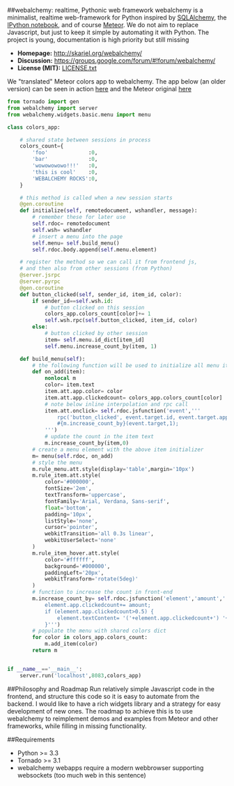 ##webalchemy: realtime, Pythonic web framework
webalchemy is a minimalist, realtime web-framework for Python inspired by [SQLAlchemy](http://www.sqlalchemy.org/), the [IPython notebook](http://ipython.org/), and of course [Meteor](http://www.meteor.com/). We do not aim to replace Javascript, but just to keep it simple by automating it with Python. The project is young, documentation is high priority but still missing

- **Homepage:** <http://skariel.org/webalchemy/>
- **Discussion:** <https://groups.google.com/forum/#!forum/webalchemy/>
- **License (MIT):** [LICENSE.txt](LICENSE.txt)

We "translated" Meteor colors app to webalchemy. The app below (an older version) can be seen in action [here](https://vimeo.com/73073766) and the Meteor original [here](http://www.meteor.com/screencast)
```python
from tornado import gen
from webalchemy import server
from webalchemy.widgets.basic.menu import menu

class colors_app:    

    # shared state between sessions in process
    colors_count={
        'foo'             :0,
        'bar'             :0,
        'wowowowowo!!!'   :0,
        'this is cool'    :0,
        'WEBALCHEMY ROCKS':0,
    }

    # this method is called when a new session starts
    @gen.coroutine
    def initialize(self, remotedocument, wshandler, message):
        # remember these for later use
        self.rdoc= remotedocument
        self.wsh= wshandler
        # insert a menu into the page
        self.menu= self.build_menu()
        self.rdoc.body.append(self.menu.element)

    # register the method so we can call it from frontend js,
    # and then also from other sessions (from Python)
    @server.jsrpc
    @server.pyrpc
    @gen.coroutine
    def button_clicked(self, sender_id, item_id, color):
        if sender_id==self.wsh.id:
            # button clicked on this session
            colors_app.colors_count[color]+= 1
            self.wsh.rpc(self.button_clicked, item_id, color)
        else:
            # button clicked by other session
            item= self.menu.id_dict[item_id]
            self.menu.increase_count_by(item, 1)

    def build_menu(self):
        # the following function will be used to initialize all menu items
        def on_add(item):
            nonlocal m
            color= item.text
            item.att.app.color= color
            item.att.app.clickedcount= colors_app.colors_count[color]
            # note below inline interpolation and rpc call
            item.att.onclick= self.rdoc.jsfunction('event','''
                rpc('button_clicked', event.target.id, event.target.app.color);
                #{m.increase_count_by}(event.target,1);
            ''')
            # update the count in the item text
            m.increase_count_by(item,0)
        # create a menu element with the above item initializer
        m= menu(self.rdoc, on_add)
        # style the menu
        m.rule_menu.att.style(display='table',margin='10px')
        m.rule_item.att.style(
            color='#000000',
            fontSize='2em',
            textTransform='uppercase',
            fontFamily='Arial, Verdana, Sans-serif',
            float='bottom',
            padding='10px',
            listStyle='none',
            cursor='pointer',
            webkitTransition='all 0.3s linear',
            webkitUserSelect='none'
        )
        m.rule_item_hover.att.style(
            color='#ffffff',
            background='#000000',
            paddingLeft='20px',
            webkitTransform='rotate(5deg)'
        )
        # function to increase the count in front-end
        m.increase_count_by= self.rdoc.jsfunction('element','amount','''
            element.app.clickedcount+= amount;
            if (element.app.clickedcount>0.5) {
                element.textContent= '('+element.app.clickedcount+') '+element.app.color;
            }''')
        # populate the menu with shared colors dict
        for color in colors_app.colors_count:
            m.add_item(color)
        return m


if __name__=='__main__':
    server.run('localhost',8083,colors_app)
```
##Philosophy and Roadmap
Run relatively simple Javascript code in the frontend, and structure this code so it is easy to automate from the backend. I would like to have a rich widgets library and a strategy for easy development of new ones. The roadmap to achieve this is to use webalchemy to reimplement demos and examples from Meteor and other frameworks, while filling in missing functionality.

##Requirements
* Python >= 3.3
* Tornado >= 3.1
* webalchemy webapps require a modern webbrowser supporting websockets (too much web in this sentence)
